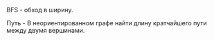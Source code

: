 BFS - обход в ширину.

Путь - В неориентированном графе найти длину кратчайшего пути между двумя вершинами.
